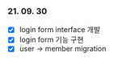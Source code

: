 ### 21. 09. 30

- [x] login form interface 개발
- [x] login form 기능 구현
- [x] user -> member migration
